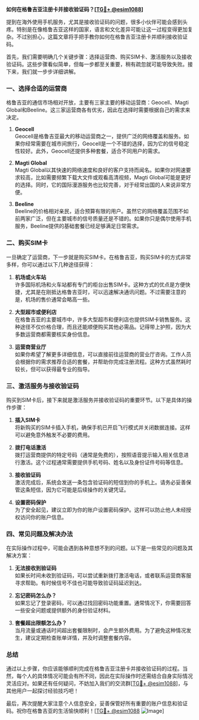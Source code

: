 **如何在格鲁吉亚注册卡并接收验证码？[[TG💪+ @esim1088](https://t.me/s/esim1088)]**

提到在海外使用手机服务，尤其是接收验证码的问题，很多小伙伴可能会感到头疼。特别是在像格鲁吉亚这样的国家，语言和文化差异可能让这一过程变得更加复杂。不过别担心，这篇文章将手把手教你如何在格鲁吉亚注册卡并顺利接收验证码。

首先，我们需要明确几个关键步骤：选择运营商、购买SIM卡、激活服务以及接收验证码。这些步骤看似简单，但每一步都至关重要，稍有疏忽就可能导致失败。接下来，我们就一步步详细讲解。

### 一、选择合适的运营商

格鲁吉亚的通信市场相对开放，主要有三家主要的移动运营商：Geocell、Magti Global和Beeline。这三家运营商各有优劣，因此在选择时需要根据自己的需求来决定。

1. **Geocell**  
   Geocell是格鲁吉亚最大的移动运营商之一，提供广泛的网络覆盖和服务。如果你经常需要在城市间旅行，Geocell是一个不错的选择，因为它的信号稳定性较好。此外，Geocell还提供多种套餐，适合不同用户的需求。

2. **Magti Global**  
   Magti Global以其快速的网络速度和良好的客户支持而闻名。如果你对网速要求较高，比如需要频繁下载大文件或观看高清视频，Magti Global可能是更好的选择。同时，它的国际漫游服务也比较完善，对于经常出国的人来说非常方便。

3. **Beeline**  
   Beeline的价格相对亲民，适合预算有限的用户。虽然它的网络覆盖范围不如前两家广泛，但在主要城市的信号质量还是不错的。如果你只是偶尔使用手机服务，Beeline提供的基础套餐已经足够满足日常需求。

### 二、购买SIM卡

一旦确定了运营商，下一步就是购买SIM卡。在格鲁吉亚，购买SIM卡的方式非常多样，你可以通过以下几种途径获得：

1. **机场或火车站**  
   许多国际机场和火车站都有专门的柜台出售SIM卡。这种方式的优点是方便快捷，尤其是在刚抵达格鲁吉亚时，可以迅速解决通讯问题。不过需要注意的是，机场的售价通常会略高一些。

2. **大型超市或便利店**  
   在格鲁吉亚的主要城市中，许多大型超市和便利店也提供SIM卡销售服务。这种途径不仅价格合理，而且还能顺便购买其他必需品。记得带上护照，因为大多数运营商都需要核实身份信息。

3. **运营商营业厅**  
   如果你希望了解更多详细信息，可以直接前往运营商的营业厅咨询。工作人员会根据你的需求推荐合适的套餐，并帮助你完成注册流程。这种方式虽然耗时较长，但可以获得最专业的指导。

### 三、激活服务与接收验证码

购买到SIM卡后，接下来就是激活服务并接收验证码的重要环节。以下是具体的操作步骤：

1. **插入SIM卡**  
   将新购买的SIM卡插入手机，确保手机已开启飞行模式并关闭数据连接。这样可以避免意外触发不必要的费用。

2. **拨打电话激活**  
   拨打运营商提供的特定号码（通常是免费的），按照语音提示输入相关信息进行激活。这个过程通常需要提供手机号码、姓名以及身份证件号码等信息。

3. **接收验证码**  
   激活完成后，系统会发送一条包含验证码的短信到你的手机上。请务必妥善保管这条短信，因为它可能是后续操作的关键凭证。

4. **设置密码保护**  
   为了安全起见，建议立即为你的账户设置密码保护。这样可以防止他人未经授权访问你的账户信息。

### 四、常见问题及解决办法

在实际操作过程中，可能会遇到各种意想不到的问题。以下是一些常见的问题及其解决方案：

1. **无法接收到验证码**  
   如果长时间未收到验证码，可以尝试重新拨打激活电话，或者联系运营商客服寻求帮助。有时候信号不佳也可能导致验证码延迟到达。

2. **忘记密码怎么办？**  
   如果忘记了登录密码，可以通过找回密码功能重置。通常情况下，你需要回答一些安全问题或提供额外的身份验证材料。

3. **套餐超出限额怎么办？**  
   当月流量或通话时间超出套餐限制时，会产生额外费用。为了避免这种情况发生，建议定期检查账单详情，并及时调整套餐内容。

### 总结

通过以上步骤，你应该能够顺利完成在格鲁吉亚注册卡并接收验证码的过程。当然，每个人的具体情况可能会有所不同，因此在实际操作时还需结合自身实际情况灵活应对。如果还有任何疑问，不妨加入我们的交流群[[TG💪+ @esim1088](https://t.me/s/esim1088)]，与其他用户一起探讨经验技巧吧！

最后，再次提醒大家注意个人信息安全，妥善保管好所有重要的账户信息和验证码。祝你在格鲁吉亚的生活愉快顺利！[[TG💪+ @esim1088](https://t.me/s/esim1088) ![Image](https://i.postimg.cc/4NQfJmqS/Snipaste-2025-05-13-00-14-12.png)]
